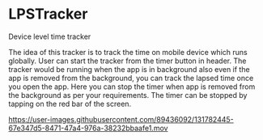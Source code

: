 # LPSTracker
Device level time tracker

The idea of this tracker is to track the time on mobile device which runs globally. User can start the tracker from the timer button in header.
The tracker would be running when the app is in background also even if the app is removed from the background, you can track the lapsed time once you open the app.
Here you can stop the timer when app is removed from the background as per your requirements.
The timer can be stopped by tapping on the red bar of the screen.



https://user-images.githubusercontent.com/89436092/131782445-67e347d5-8471-47a4-976a-38232bbaafe1.mov


